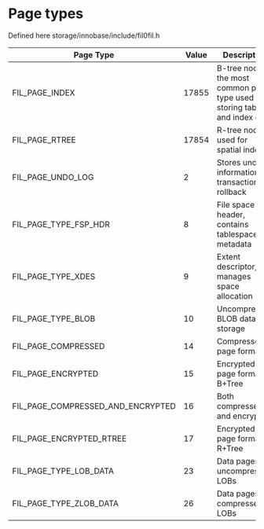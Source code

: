 # Page types

Defined here storage/innobase/include/fil0fil.h

| Page Type | Value | Description |
|-----------|-------|-------------|
| FIL_PAGE_INDEX | 17855 | B-tree node, the most common page type used for storing table and index data |
| FIL_PAGE_RTREE | 17854 | R-tree node, used for spatial indexes |
| FIL_PAGE_UNDO_LOG | 2 | Stores undo information for transaction rollback |
| FIL_PAGE_TYPE_FSP_HDR | 8 | File space header, contains tablespace metadata |
| FIL_PAGE_TYPE_XDES | 9 | Extent descriptor, manages space allocation |
| FIL_PAGE_TYPE_BLOB | 10 | Uncompressed BLOB data storage |
| FIL_PAGE_COMPRESSED | 14 | Compressed page format |
| FIL_PAGE_ENCRYPTED | 15 | Encrypted page format B+Tree |
| FIL_PAGE_COMPRESSED_AND_ENCRYPTED | 16 | Both compressed and encrypted |
| FIL_PAGE_ENCRYPTED_RTREE | 17 | Encrypted page format R+Tree |
| FIL_PAGE_TYPE_LOB_DATA | 23 | Data pages for uncompressed LOBs |
| FIL_PAGE_TYPE_ZLOB_DATA | 26 | Data pages for compressed LOBs |

